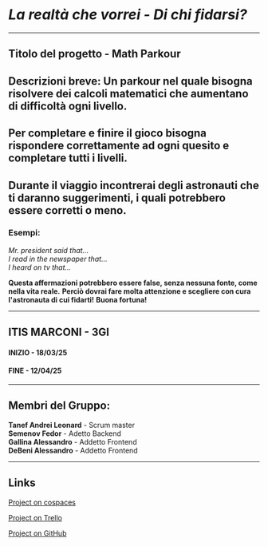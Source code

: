 # *La realtà che vorrei - Di chi fidarsi?*

___
## **Titolo del progetto - Math Parkour**

## **Descrizioni breve: Un parkour nel quale bisogna risolvere dei calcoli matematici che aumentano di difficoltà ogni livello.** 
## **Per completare e finire il gioco bisogna rispondere correttamente ad ogni quesito e completare tutti i livelli.** 
## **Durante il viaggio incontrerai degli astronauti che ti daranno suggerimenti, i quali potrebbero essere corretti o meno.**  
### **Esempi:**  

*Mr. president said that...*  
*I read in the newspaper that...*  
*I heard on tv that...*  

**Questa affermazioni potrebbero essere false, senza nessuna fonte, come nella vita reale.**
**Perciò dovrai fare molta attenzione e scegliere con cura l'astronauta di cui fidarti!**
**Buona fortuna!**
___

## ITIS MARCONI - 3GI
#### INIZIO - 18/03/25  
#### FINE - 12/04/25  
___
## Membri del Gruppo:

 **Tanef Andrei Leonard** - Scrum master  
 **Semenov Fedor** - Adetto Backend  
 **Gallina Alessandro** - Addetto Frontend  
 **DeBeni Alessandro** - Addetto Frontend  

___
## Links

[Project on cospaces](https://edu.cospaces.io/ATY-RAL)

[Project on Trello](https://trello.com/invite/b/67da7dad91167d5c834b5fc8/ATTI2066f80386ca5e861196a8666cbf6ce43532F96D/lavoro-informatica-gdst-math-parkour)

[Project on GitHub](https://github.com/Tanef-Andrei-Leonard/Math-parkour)
